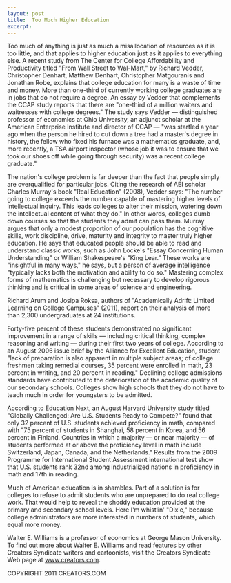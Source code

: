 ```yaml
---
layout: post
title:  Too Much Higher Education
excerpt:
---
```


Too much of anything is just as much a misallocation of resources as it is too little, and that applies to higher education just as it applies to everything else. A recent study from The Center for College Affordability and Productivity titled "From Wall Street to Wal-Mart," by Richard Vedder, Christopher Denhart, Matthew Denhart, Christopher Matgouranis and Jonathan Robe, explains that college education for many is a waste of time and money. More than one-third of currently working college graduates are in jobs that do not require a degree. An essay by Vedder that complements the CCAP study reports that there are "one-third of a million waiters and waitresses with college degrees." The study says Vedder — distinguished professor of economics at Ohio University, an adjunct scholar at the American Enterprise Institute and director of CCAP — "was startled a year ago when the person he hired to cut down a tree had a master's degree in history, the fellow who fixed his furnace was a mathematics graduate, and, more recently, a TSA airport inspector (whose job it was to ensure that we took our shoes off while going through security) was a recent college graduate."

The nation's college problem is far deeper than the fact that people simply are overqualified for particular jobs. Citing the research of AEI scholar Charles Murray's book "Real Education" (2008), Vedder says: "The number going to college exceeds the number capable of mastering higher levels of intellectual inquiry. This leads colleges to alter their mission, watering down the intellectual content of what they do." In other words, colleges dumb down courses so that the students they admit can pass them. Murray argues that only a modest proportion of our population has the cognitive skills, work discipline, drive, maturity and integrity to master truly higher education. He says that educated people should be able to read and understand classic works, such as John Locke's "Essay Concerning Human Understanding" or William Shakespeare's "King Lear." These works are "insightful in many ways," he says, but a person of average intelligence "typically lacks both the motivation and ability to do so." Mastering complex forms of mathematics is challenging but necessary to develop rigorous thinking and is critical in some areas of science and engineering.

Richard Arum and Josipa Roksa, authors of "Academically Adrift: Limited Learning on College Campuses" (2011), report on their analysis of more than 2,300 undergraduates at 24 institutions.

 Forty-five percent of these students demonstrated no significant improvement in a range of skills — including critical thinking, complex reasoning and writing — during their first two years of college. According to an August 2006 issue brief by the Alliance for Excellent Education, student "lack of preparation is also apparent in multiple subject areas; of college freshmen taking remedial courses, 35 percent were enrolled in math, 23 percent in writing, and 20 percent in reading." Declining college admissions standards have contributed to the deterioration of the academic quality of our secondary schools. Colleges show high schools that they do not have to teach much in order for youngsters to be admitted.

According to Education Next, an August Harvard University study titled "Globally Challenged: Are U.S. Students Ready to Compete?" found that only 32 percent of U.S. students achieved proficiency in math, compared with "75 percent of students in Shanghai, 58 percent in Korea, and 56 percent in Finland. Countries in which a majority — or near majority — of students performed at or above the proficiency level in math include Switzerland, Japan, Canada, and the Netherlands." Results from the 2009 Programme for International Student Assessment international test show that U.S. students rank 32nd among industrialized nations in proficiency in math and 17th in reading.

Much of American education is in shambles. Part of a solution is for colleges to refuse to admit students who are unprepared to do real college work. That would help to reveal the shoddy education provided at the primary and secondary school levels. Here I'm whistlin' "Dixie," because college administrators are more interested in numbers of students, which equal more money.

Walter E. Williams is a professor of economics at George Mason University. To find out more about Walter E. Williams and read features by other Creators Syndicate writers and cartoonists, visit the Creators Syndicate Web page at www.creators.com.

COPYRIGHT 2011 CREATORS.COM
